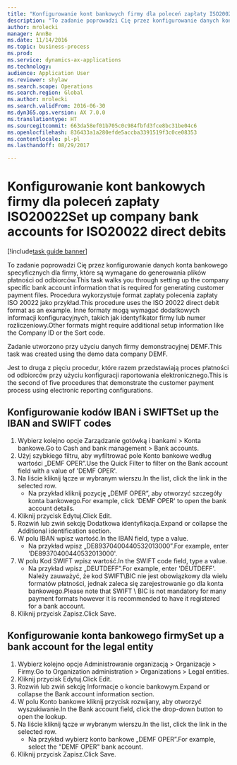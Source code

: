 ```yaml
--- 
title: "Konfigurowanie kont bankowych firmy dla poleceń zapłaty ISO20022"
description: "To zadanie poprowadzi Cię przez konfigurowanie danych konta bankowego specyficznych dla firmy, które są wymagane do generowania plików płatności od odbiorców."
author: mrolecki
manager: AnnBe
ms.date: 11/14/2016
ms.topic: business-process
ms.prod: 
ms.service: dynamics-ax-applications
ms.technology: 
audience: Application User
ms.reviewer: shylaw
ms.search.scope: Operations
ms.search.region: Global
ms.author: mrolecki
ms.search.validFrom: 2016-06-30
ms.dyn365.ops.version: AX 7.0.0
ms.translationtype: HT
ms.sourcegitcommit: 663da58ef01b705c0c984fbfd3fce8bc31be04c6
ms.openlocfilehash: 836433a1a280efde5accba3391519f3c0ce08353
ms.contentlocale: pl-pl
ms.lasthandoff: 08/29/2017

---
```

# <a name="set-up-company-bank-accounts-for-iso20022-direct-debits"></a><span data-ttu-id="69bd2-103">Konfigurowanie kont bankowych firmy dla poleceń zapłaty ISO20022</span><span class="sxs-lookup"><span data-stu-id="69bd2-103">Set up company bank accounts for ISO20022 direct debits</span></span>

[!include[task guide banner](../../includes/task-guide-banner.md)]

<span data-ttu-id="69bd2-104">To zadanie poprowadzi Cię przez konfigurowanie danych konta bankowego specyficznych dla firmy, które są wymagane do generowania plików płatności od odbiorców.</span><span class="sxs-lookup"><span data-stu-id="69bd2-104">This task walks you through setting up the company specific bank account information that is required for generating customer payment files.</span></span> <span data-ttu-id="69bd2-105">Procedura wykorzystuje format zapłaty polecenia zapłaty ISO 20022 jako przykład.</span><span class="sxs-lookup"><span data-stu-id="69bd2-105">This procedure uses the ISO 20022 direct debit format as an example.</span></span> <span data-ttu-id="69bd2-106">Inne formaty mogą wymagać dodatkowych informacji konfiguracyjnych, takich jak identyfikator firmy lub numer rozliczeniowy.</span><span class="sxs-lookup"><span data-stu-id="69bd2-106">Other formats might require additional setup information like the Company ID or the Sort code.</span></span>



<span data-ttu-id="69bd2-107">Zadanie utworzono przy użyciu danych firmy demonstracyjnej DEMF.</span><span class="sxs-lookup"><span data-stu-id="69bd2-107">This task was created using the demo data company DEMF.</span></span>



<span data-ttu-id="69bd2-108">Jest to druga z pięciu procedur, które razem przedstawiają proces płatności od odbiorców przy użyciu konfiguracji raportowania elektronicznego.</span><span class="sxs-lookup"><span data-stu-id="69bd2-108">This is the second of five procedures that demonstrate the customer payment process using electronic reporting configurations.</span></span>


## <a name="set-up-the-iban-and-swift-codes"></a><span data-ttu-id="69bd2-109">Konfigurowanie kodów IBAN i SWIFT</span><span class="sxs-lookup"><span data-stu-id="69bd2-109">Set up the IBAN and SWIFT codes</span></span>
1. <span data-ttu-id="69bd2-110">Wybierz kolejno opcje Zarządzanie gotówką i bankami > Konta bankowe.</span><span class="sxs-lookup"><span data-stu-id="69bd2-110">Go to Cash and bank management > Bank accounts.</span></span>
2. <span data-ttu-id="69bd2-111">Użyj szybkiego filtru, aby wyfiltrować pole Konto bankowe według wartości „DEMF OPER”.</span><span class="sxs-lookup"><span data-stu-id="69bd2-111">Use the Quick Filter to filter on the Bank account field with a value of 'DEMF OPER'.</span></span>
3. <span data-ttu-id="69bd2-112">Na liście kliknij łącze w wybranym wierszu.</span><span class="sxs-lookup"><span data-stu-id="69bd2-112">In the list, click the link in the selected row.</span></span>
    * <span data-ttu-id="69bd2-113">Na przykład kliknij pozycję „DEMF OPER”, aby otworzyć szczegóły konta bankowego.</span><span class="sxs-lookup"><span data-stu-id="69bd2-113">For example, click 'DEMF OPER' to open the bank account details.</span></span>  
4. <span data-ttu-id="69bd2-114">Kliknij przycisk Edytuj.</span><span class="sxs-lookup"><span data-stu-id="69bd2-114">Click Edit.</span></span>
5. <span data-ttu-id="69bd2-115">Rozwiń lub zwiń sekcję Dodatkowa identyfikacja.</span><span class="sxs-lookup"><span data-stu-id="69bd2-115">Expand or collapse the Additional identification section.</span></span>
6. <span data-ttu-id="69bd2-116">W polu IBAN wpisz wartość.</span><span class="sxs-lookup"><span data-stu-id="69bd2-116">In the IBAN field, type a value.</span></span>
    * <span data-ttu-id="69bd2-117">Na przykład wpisz „DE89370400440532013000”.</span><span class="sxs-lookup"><span data-stu-id="69bd2-117">For example, enter 'DE89370400440532013000'.</span></span>  
7. <span data-ttu-id="69bd2-118">W polu Kod SWIFT wpisz wartość.</span><span class="sxs-lookup"><span data-stu-id="69bd2-118">In the SWIFT code field, type a value.</span></span>
    * <span data-ttu-id="69bd2-119">Na przykład wpisz „DEUTDEFF”.</span><span class="sxs-lookup"><span data-stu-id="69bd2-119">For example, enter 'DEUTDEFF'.</span></span>    <span data-ttu-id="69bd2-120">Należy zauważyć, że kod SWIFT\BIC nie jest obowiązkowy dla wielu formatów płatności, jednak zaleca się zarejestrowanie go dla konta bankowego.</span><span class="sxs-lookup"><span data-stu-id="69bd2-120">Please note that SWIFT \ BIC is not mandatory for many payment formats however it is recommended to have it registered for a bank account.</span></span>  
8. <span data-ttu-id="69bd2-121">Kliknij przycisk Zapisz.</span><span class="sxs-lookup"><span data-stu-id="69bd2-121">Click Save.</span></span>

## <a name="set-up-a-bank-account-for-the-legal-entity"></a><span data-ttu-id="69bd2-122">Konfigurowanie konta bankowego firmy</span><span class="sxs-lookup"><span data-stu-id="69bd2-122">Set up a bank account for the legal entity</span></span>
1. <span data-ttu-id="69bd2-123">Wybierz kolejno opcje Administrowanie organizacją > Organizacje > Firmy.</span><span class="sxs-lookup"><span data-stu-id="69bd2-123">Go to Organization administration > Organizations > Legal entities.</span></span>
2. <span data-ttu-id="69bd2-124">Kliknij przycisk Edytuj.</span><span class="sxs-lookup"><span data-stu-id="69bd2-124">Click Edit.</span></span>
3. <span data-ttu-id="69bd2-125">Rozwiń lub zwiń sekcję Informacje o koncie bankowym.</span><span class="sxs-lookup"><span data-stu-id="69bd2-125">Expand or collapse the Bank account information section.</span></span>
4. <span data-ttu-id="69bd2-126">W polu Konto bankowe kliknij przycisk rozwijany, aby otworzyć wyszukiwanie.</span><span class="sxs-lookup"><span data-stu-id="69bd2-126">In the Bank account field, click the drop-down button to open the lookup.</span></span>
5. <span data-ttu-id="69bd2-127">Na liście kliknij łącze w wybranym wierszu.</span><span class="sxs-lookup"><span data-stu-id="69bd2-127">In the list, click the link in the selected row.</span></span>
    * <span data-ttu-id="69bd2-128">Na przykład wybierz konto bankowe „DEMF OPER”.</span><span class="sxs-lookup"><span data-stu-id="69bd2-128">For example, select the "DEMF OPER" bank account.</span></span>  
6. <span data-ttu-id="69bd2-129">Kliknij przycisk Zapisz.</span><span class="sxs-lookup"><span data-stu-id="69bd2-129">Click Save.</span></span>


